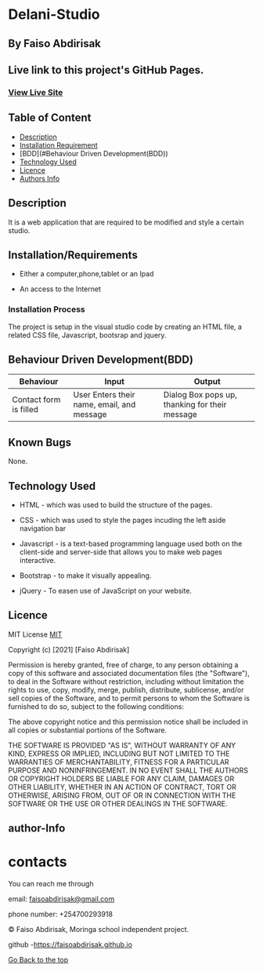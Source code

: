 # Delani-Studio

## By Faiso Abdirisak 

## Live link to this project's GitHub Pages.

### [View Live Site](https://faisoabdirisak.github.io/Delani-Studio/)

## Table of Content

+ [Description](#description)
+ [Installation Requirement](#Installation/Requirements)
+ [BDD](#Behaviour Driven Development(BDD))
+ [Technology Used](#technology-used)
+ [Licence](#licence)
+ [Authors Info](#author-Info)

## Description
It is  a web application that are required to be modified and style a certain studio.




## Installation/Requirements

* Either a computer,phone,tablet or an Ipad

* An access to the Internet

### Installation Process
The project is setup in the visual studio code by creating an HTML file, a related CSS file, Javascript, bootsrap and jquery.

## Behaviour Driven Development(BDD)

| Behaviour | Input | Output |
------------|-------|--------|
| Contact form is filled| User Enters their name, email, and message |Dialog Box pops up, thanking for their message |

## Known Bugs
None.

## Technology Used
* HTML - which was used to build the structure of the pages.

* CSS - which was used to style the pages incuding the left aside navigation bar

* Javascript - is a text-based programming language used both on the client-side and server-side that allows you to make web pages interactive.

* Bootstrap - to make it visually appealing.

* jQuery - To easen use of JavaScript on your website.


## Licence

MIT License    [MIT](https://choosealicense.com/licenses/mit/)

Copyright (c) [2021] [Faiso Abdirisak]

Permission is hereby granted, free of charge, to any person obtaining a copy
of this software and associated documentation files (the "Software"), to deal
in the Software without restriction, including without limitation the rights
to use, copy, modify, merge, publish, distribute, sublicense, and/or sell
copies of the Software, and to permit persons to whom the Software is
furnished to do so, subject to the following conditions:

The above copyright notice and this permission notice shall be included in all
copies or substantial portions of the Software.

THE SOFTWARE IS PROVIDED "AS IS", WITHOUT WARRANTY OF ANY KIND, EXPRESS OR
IMPLIED, INCLUDING BUT NOT LIMITED TO THE WARRANTIES OF MERCHANTABILITY,
FITNESS FOR A PARTICULAR PURPOSE AND NONINFRINGEMENT. IN NO EVENT SHALL THE
AUTHORS OR COPYRIGHT HOLDERS BE LIABLE FOR ANY CLAIM, DAMAGES OR OTHER
LIABILITY, WHETHER IN AN ACTION OF CONTRACT, TORT OR OTHERWISE, ARISING FROM,
OUT OF OR IN CONNECTION WITH THE SOFTWARE OR THE USE OR OTHER DEALINGS IN THE
SOFTWARE.

## author-Info

# contacts
You can reach me through

email: faisoabdirisak@gmail.com

phone number: +254700293918


©️ Faiso Abdirisak, Moringa school independent project.



github -https://faisoabdirisak.github.io


[Go Back to the top](#Delani-Studio)
